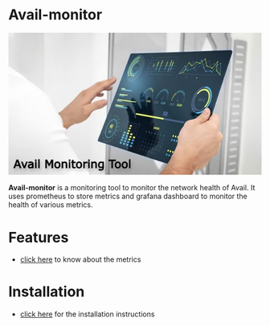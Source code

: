 # Avail-monitor

![](./docs/logo.jpg)

**Avail-monitor** is a monitoring tool to monitor the network health of Avail. It uses prometheus to store metrics and grafana dashboard to monitor the health of various metrics.

# Features

* [click here](./docs/metric-desc.md) to know about the metrics

# Installation

* [click here](./INSTRUCTIONS.md) for the installation instructions
